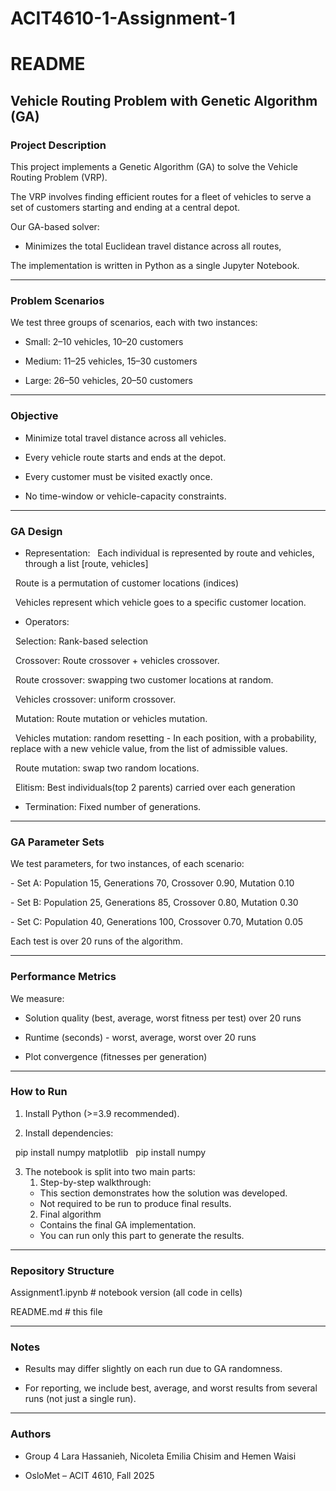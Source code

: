 # ACIT4610-1-Assignment-1

# README



## Vehicle Routing Problem with Genetic Algorithm (GA)



### Project Description

This project implements a Genetic Algorithm (GA) to solve the Vehicle Routing Problem (VRP).

The VRP involves finding efficient routes for a fleet of vehicles to serve a set of customers starting and ending at a central depot.



Our GA-based solver:

- Minimizes the total Euclidean travel distance across all routes,




The implementation is written in Python as a single Jupyter Notebook.



---



### Problem Scenarios

We test three groups of scenarios, each with two instances:



- Small: 2–10 vehicles, 10–20 customers

- Medium: 11–25 vehicles, 15–30 customers

- Large: 26–50 vehicles, 20–50 customers






---



### Objective

- Minimize total travel distance across all vehicles.

- Every vehicle route starts and ends at the depot.

- Every customer must be visited exactly once.

- No time-window or vehicle-capacity constraints.



---



### GA Design



- Representation:
&nbsp; Each individual is represented by route and vehicles, through a list [route, vehicles]

&nbsp; Route is a permutation of customer locations (indices)

&nbsp; Vehicles represent which vehicle goes to a specific customer location.



- Operators:

&nbsp; Selection: Rank-based selection

&nbsp; Crossover: Route crossover + vehicles crossover.

&nbsp; Route crossover: swapping two customer locations at random. 

&nbsp; Vehicles crossover: uniform crossover.

&nbsp; Mutation: Route mutation or vehicles mutation.

&nbsp; Vehicles mutation: random resetting - In each position, with a probability, replace with a new vehicle value, from the list of admissible values.

&nbsp; Route mutation: swap two random locations.

&nbsp; Elitism: Best individuals(top 2 parents) carried over each generation



- Termination: Fixed number of generations.



---



### GA Parameter Sets

We test parameters, for two instances, of each scenario:



\- Set A: Population 15, Generations 70, Crossover 0.90, Mutation 0.10

\- Set B: Population 25, Generations 85, Crossover 0.80, Mutation 0.30

\- Set C: Population 40, Generations 100, Crossover 0.70, Mutation 0.05



Each test is over 20 runs of the algorithm.


---



### Performance Metrics

We measure:

- Solution quality (best, average, worst fitness per test) over 20 runs

- Runtime (seconds) - worst, average, worst over 20 runs

- Plot convergence (fitnesses per generation)




---



### How to Run



1. Install Python (>=3.9 recommended).

2. Install dependencies:

&nbsp;  pip install numpy matplotlib
&nbsp; pip install numpy

3. The notebook is split into two main parts:
   1. Step-by-step walkthrough:
   - This section demonstrates how the solution was developed.
   - Not required to be run to produce final results.
   2. Final algorithm
   - Contains the final GA implementation.
   - You can run only this part to generate the results.



---



### Repository Structure

Assignment1.ipynb     # notebook version (all code in cells)


README.md               # this file





---



### Notes

- Results may differ slightly on each run due to GA randomness.

- For reporting, we include best, average, and worst results from several runs (not just a single run).




---



### Authors

- Group 4 Lara Hassanieh, Nicoleta Emilia Chisim and Hemen Waisi

- OsloMet – ACIT 4610, Fall 2025



